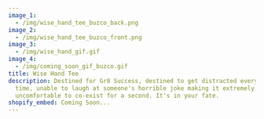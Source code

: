 ```yaml
---
image_1:
  - /img/wise_hand_tee_buzco_back.png
image_2:
  - /img/wise_hand_tee_buzco_front.png
image_3:
  - /img/wise_hand_gif.gif
image_4:
  - /img/coming_soon_gif_buzco.gif
title: Wise Hand Tee
description: Destined for Gr8 Success, destined to get distracted every single
  time, unable to laugh at someone's horrible joke making it extremely
  uncomfortable to co-exist for a second. It's in your fate.
shopify_embed: Coming Soon...
---
```

